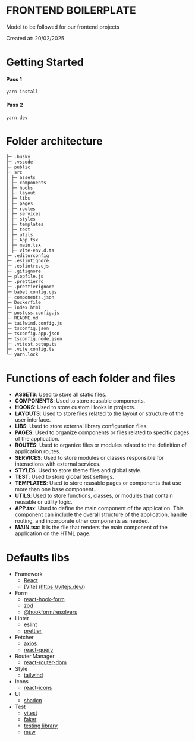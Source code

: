 # FRONTEND BOILERPLATE

<p>Model to be followed for our frontend projects</p>
<p>Created at: 20/02/2025</p>

# Getting Started

#### Pass 1

```
yarn install
```

#### Pass 2

```
yarn dev
```

# Folder architecture

```
├─ .husky
├─ .vscode
├─ public
├─ src
│ ├─ assets
│ ├─ components
│ ├─ hooks
│ ├─ layout
│ ├─ libs
│ ├─ pages
│ ├─ routes
│ ├─ services
│ ├─ styles
│ ├─ templates
│ ├─ test
│ ├─ utils
│ ├─ App.tsx
│ ├─ main.tsx
│ ├─ vite-env.d.ts
├─ .editorconfig
├─ .eslintignore
├─ .eslintrc.cjs
├─ .gitignore
├─ plopfile.js
├─ .prettierrc
├─ .prettierignore
├─ babel.config.cjs
├─ components.json
├─ Dockerfile
├─ index.html
├─ postcss.config.js
├─ README.md
├─ tailwind.config.js
├─ tsconfig.json
├─ tsconfig.app.json
├─ tsconfig.node.json
├─ .vitest.setup.ts
├─ .vite.config.ts
└─ yarn.lock
```

# Functions of each folder and files

- **ASSETS**: Used to store all static files.
- **COMPONENTS**: Used to store reusable components.
- **HOOKS**: Used to store custom Hooks in projects.
- **LAYOUTS**: Used to store files related to the layout or structure of the user interface.
- **LIBS**: Used to store external library configuration files.
- **PAGES**: Used to organize components or files related to specific pages of the application.
- **ROUTES**: Used to organize files or modules related to the definition of application routes.
- **SERVICES**: Used to store modules or classes responsible for interactions with external services.
- **STYLES**: Used to store theme files and global style.
- **TEST**: Used to store global test settings.
- **TEMPLATES**: Used to store reusable pages or components that use more than one base component..
- **UTILS**: Used to store functions, classes, or modules that contain reusable or utility logic.
- **APP.tsx**: Used to define the main component of the application. This component can include the overall structure of the application, handle routing, and incorporate other components as needed.
- **MAIN.tsx**: It is the file that renders the main component of the application on the HTML page.

# Defaults libs

- Framework
  - [React](https://react.dev/)
  - [Vite] (<https://vitejs.dev/>)
- Form
  - [react-hook-form](https://www.react-hook-form.com/)
  - [zod](https://zod.dev/)
  - [@hookform/resolvers](https://www.npmjs.com/package/@hookform/resolvers)
- Linter
  - [eslint](https://eslint.org/)
  - [prettier](https://prettier.io/)
- Fetcher
  - [axios](https://axios-http.com/ptbr/docs/intro)
  - [react-query](https://tanstack.com/query/v3/)
- Router Manager
  - [react-router-dom](https://reactrouter.com/en/main)
- Style
  - [tailwind](https://tailwindcss.com/)
- Icons
  - [react-icons](https://react-icons.github.io/react-icons/)
- UI
  - [shadcn](https://ui.shadcn.com/)
- Test
  - [vitest](https://vitest.dev/config/)
  - [faker](https://fakerjs.dev/)
  - [testing library](https://testing-library.com/)
  - [msw](https://mswjs.io/)

